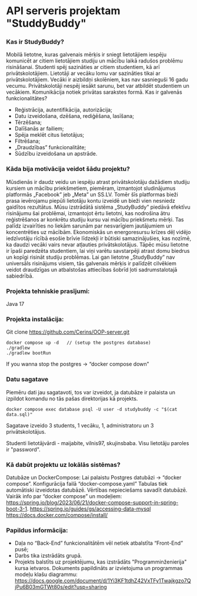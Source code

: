 # API serveris projektam "StuddyBuddy"

### Kas ir StudyBuddy?
Mobilā lietotne, kuras galvenais mērķis ir sniegt lietotājiem iespēju komunicēt ar citiem lietotājiem studiju un mācību laikā radušos problēmu risināšanai. Studenti spēj sazināties ar citiem studentiem, kā arī privātskolotājiem. Lietotāji ar vecāku lomu var sazināties tikai ar privātskolotājiem. Vecāki ir aizbildņi skolēniem, kas nav sasnieguši 16 gadu vecumu. Privātskolotāji nespēj iesākt sarunu, bet var atbildēt studentiem un vecākiem. Komunikācija notiek privātas sarakstes formā.
Kas ir galvenās funkcionalitātes?
- Reģistrācija, autentifikācija, autorizācija;
- Datu izveidošana, dzēšana, rediģēšana, lasīšana;
- Tērzēšana;
- Dalīšanās ar failiem;
- Spēja meklēt citus lietotājus;
- Filtrēšana;
- „Draudzības” funkcionalitāte;
- Sūdzību izveidošana un apstrāde.


### Kāda bija motivācija veidot šādu projektu?
Mūsdienās ir daudz veidu un iespēju atrast privātskolotāju dažādiem studiju kursiem un mācību priekšmetiem, piemēram, izmantojot sludinājumus platformās „Facebook” jeb „Meta” un SS.LV. Tomēr šīs platformas bieži prasa ievērojamu piepūli lietotāju kontu izveidē un bieži vien nesniedz gaidītos rezultātus.
Mūsu izstrādātā sistēma „StudyBuddy” piedāvā efektīvu risinājumu šai problēmai, izmantojot ērtu lietotni, kas nodrošina ātru reģistrēšanos ar konkrētu studiju kursu vai mācību priekšmetu mērķi. Tas palīdz izvairīties no liekām sarunām par nesvarīgiem jautājumiem un koncentrēties uz mācībām.
Ekonomiskās un energoresursu krīzes dēļ vidējo iedzīvotāju rīcībā esošie brīvie līdzekļi ir būtiski samazinājušies, kas nozīmē, ka daudzi vecāki vairs nevar atļauties privātskolotājus. Tāpēc mūsu lietotne ir īpaši paredzēta studentiem, lai viņi varētu savstarpēji atrast domu biedrus un kopīgi risināt studiju problēmas.
Lai gan lietotne „StudyBuddy” nav universāls risinājums visiem, tās galvenais mērķis ir palīdzēt cilvēkiem veidot draudzīgas un atbalstošas attiecības šobrīd ļoti sadrumstalotajā sabiedrībā.

### Projekta tehniskie prasījumi:
Java 17
### Projekta instalācija:
Git clone https://github.com/Cerins/OOP-server.git
```
docker compose up -d   // (setup the postgres database)
./gradlew
./gradlew bootRun
```
If you wanna stop the postgres -> “docker compose down”

### Datu sagatave

Piemēru dati jau sagatavoti, tos var izveidot, ja datubāze ir palaista un izpildot komandu no tās pašas direktorijas kā projekts.
```
docker compose exec database psql -U user -d studybuddy -c "$(cat data.sql)"
```

Sagatave izveido 3 students, 1 vecāku, 1, administratoru un 3 privātskolotājus.

Studenti lietotājvārdi - maijabite, vilnis97, skujinsbaba. Visu lietotāju paroles ir "password".
 
### Kā dabūt projektu uz lokālās sistēmas?
Datubāze un DockerCompose:
Lai palaistu Postgres datubāzi -> “docker compose”. Konfigurācija failā “docker-compose.yaml”
Tabulas tiek automātiski izveidotas datubāzē. Vērtības nepieciešams savadīt datubāzē.
Vairāk info par “docker compose” un modeļiem:
https://spring.io/blog/2023/06/21/docker-compose-support-in-spring-boot-3-1.
https://spring.io/guides/gs/accessing-data-mysql
https://docs.docker.com/compose/install/
 
### Papildus informācija:

- Daļa no “Back-End” funkcionalitātēm vēl netiek atbalstīta “Front-End” pusē;
- Darbs tika izstrādāts grupā.
- Projekts balstīts uz projektējumu, kas izstrādāts "Programminženierija" kursa ietvaros. Dokuments papildināts ar izvietojuma un programmas modeļu klašu diagrammu:
  https://docs.google.com/document/d/1Yi3KF1tdhZ42VxTFy1Twajkgzo7QjPu6B03mGTWt80s/edit?usp=sharing

